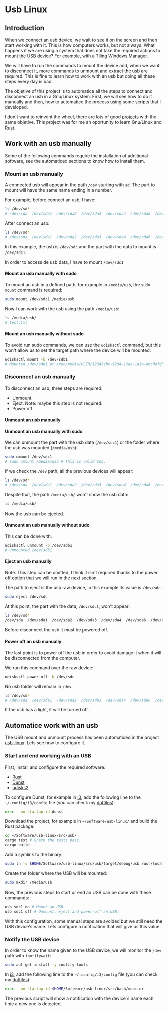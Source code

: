 # Usb Linux

## Introduction

When we connect an usb device, we wait to see it on the screen and then start working with it. This is how computers works, but not always. What happens if we are using a system that does not take the required actions to mount the USB device? For example, with a Tiling Windows Manager.

We will have to run the commands to mount the device and, when we want to disconnect it, more commands to unmount and extract the usb are required. This is fine to learn how to work with an usb but doing all these steps every day is bad.

The objetive of this project is to automatice all the steps to connect and disconnect an usb in a Gnu/Linux system. First, we will see how to do it manually and then, how to automatice the process using some scripts that I developed.

I don't want to reinvent the wheel, there are lots of good [projects](https://wiki.archlinux.org/title/Udisks#Mount_helpers) with the same objetive. This project was for me an oportunity to learn Gnu/Linux and Rust.

## Work with an usb manually

Some of the following commands require the installation of additional software, see the automaticed sections to know how to install them.

### Mount an usb manually

A connected usb will appear in the path `/dev` starting with `sd`. The part to mount will have the same name ending in a number.

For example, before connect an usb, I have:

```bash
ls /dev/sd*
# /dev/sda  /dev/sda1  /dev/sda2  /dev/sda3  /dev/sda4  /dev/sda6  /dev/sda8  /dev/sdb
```

After connect an usb:

```bash
ls /dev/sd*
# /dev/sda  /dev/sda1  /dev/sda2  /dev/sda3  /dev/sda4  /dev/sda6  /dev/sda8  /dev/sdb  /dev/sdc  /dev/sdc1
```

In this example, the usb is `/dev/sdc` and the part with the data to mount is `/dev/sdc1`.

In order to access de usb data, I have to mount `/dev/sdc1`

#### Mount an usb manually with sudo

To mount an usb in a defined path, for example in `/media/usb`, the `sudo mount` command is required:

```bash
sudo mount /dev/sdc1 /media/usb
```

Now I can work with the usb using the path `/media/usb`:

```bash
ls /media/usb/
# test.txt
```

#### Mount an usb manually without sudo

To avoid run sudo commands, we can use the `udisksctl` command, but this won't allow us to set the target path where the device will be mounted:

```bash
udisksctl mount -b /dev/sdb1
# Mounted /dev/sdb1 at /run/media/USER/12345abc-1234-12aa-1a1a-abcdefghijkl
```

### Disconnect an usb manually

To disconnect an usb, three steps are required:

- Unmount.
- Eject. Note: maybe this step is not required.
- Power off.

#### Unmount an usb manually

#### Unmount an usb manually with sudo

We can unmount the part with the usb data (`/dev/sdc1`) or the folder where the usb was mounted (`/media/usb`):

```bash
sudo umount /dev/sdc1
# sudo umount /media/usb # This is valid too.
```

If we check the `/dev` path, all the previous devices will appear:

```bash
ls /dev/sd*
# /dev/sda  /dev/sda1  /dev/sda2  /dev/sda3  /dev/sda4  /dev/sda6  /dev/sda8  /dev/sdb  /dev/sdc  /dev/sdc1
```

Despite that, the path `/media/usb/` won't show the usb data:

```bash
ls /media/usb/
```

Now the usb can be ejected.

#### Unmount an usb manually without sudo

This can be done with:

```bash
udisksctl unmount -b /dev/sdb1
# Unmounted /dev/sdb1.
```

#### Eject an usb manually

Note. This step can be omitted, I think it isn't required thanks to the power off option that we will run in the next section.

The path to eject is the usb raw device, in this example its value is `/dev/sdc`:

```bash
sudo eject /dev/sdc
```

At this point, the part with the data, `/dev/sdc1`, won't appear:

```bash
ls /dev/sd*
/dev/sda  /dev/sda1  /dev/sda2  /dev/sda3  /dev/sda4  /dev/sda6  /dev/sda8  /dev/sdb  /dev/sdc
```

Before disconnect the usb it must be powered off.

#### Power off an usb manually

The last point is to power off the usb in order to avoid damage it when it will be disconnected from the computer.

We run this command over the raw device:

```bash
udisksctl power-off -b /dev/sdc
```

No usb folder will remain in `/dev`:

```bash
ls /dev/sd*
# /dev/sda  /dev/sda1  /dev/sda2  /dev/sda3  /dev/sda4  /dev/sda6  /dev/sda8  /dev/sdb
```

If the usb has a light, it will be turned off.

## Automatice work with an usb

The USB mount and unmount process has been automaticed in the project [usb-linux](https://github.com/carlosamolina/usb-linux). Lets see how to configure it.

### Start and end working with an USB

First, install and configure the required software:

- [Rust](https://www.rust-lang.org/tools/install)
- [Dunst](https://wiki.archlinux.org/title/Dunst#Installation)
- [udisks2](https://wiki.archlinux.org/title/Udisks#Installation)

To configure Dunst, for example in [i3](https://i3wm.org/), add the following line to the `~/.config/i3/config` file (you can check my [dotfiles](https://github.com/CarlosAMolina/dotfiles/blob/main/dotfiles/config/i3/config)):

```bash
exec --no-startup-id dunst
```

Download the project, for example in `~/Software/usb-linux/` and build the Rust package:

```bash
cd ~/Software/usb-linux/src/usb/
cargo test # Check the tests pass.
cargo build
```

Add a symlink to the binary:

```bash
sudo ln -s $HOME/Software/usb-linux/src/usb/target/debug/usb /usr/local/bin/usb
```

Create the folder where the USB will be mounted:

```bash
sudo mkdir /media/usb
```

Now, the previous steps to start or end an USB can be done with these commands:

```bash
usb sdc1 on # Mount an USB.
usb sdc1 off # Unmount, eject and power-off an USB.
```

With this configuration, some manual steps are avoided but we still need the USB device's name. Lets configure a notification that will give us this value.

### Notify the USB device

In order to know the name given to the USB device, we will monitor the `/dev` path with `inotifywait`:

```bash
sudo apt-get install -y inotify-tools
```

In [i3](https://i3wm.org/), add the following line to the `~/.config/i3/config` file (you can check my [dotfiles](https://github.com/CarlosAMolina/dotfiles/blob/main/dotfiles/config/i3/config)):

```bash
exec --no-startup-id $HOME/Software/usb-linux/src/bash/monitor
```

The previous script will show a notification with the device`s name each time a new one is detected.

